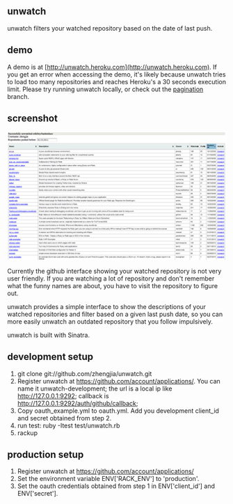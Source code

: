 unwatch
-------
unwatch filters your watched repository based on the date of last push.

demo
----
A demo is at [http://unwatch.heroku.com](http://unwatch.heroku.com). If you get an error when accessing the demo, it's likely because unwatch tries to load too many repositories and reaches Heroku's a 30 seconds execution limit. Please try running unwatch locally, or check out the [pagination](https://github.com/zhengjia/unwatch/tree/pagination) branch.

screenshot
----------
![unwatch](https://github.com/zhengjia/unwatch/raw/master/screenshot/screenshot1.png "unwatch")

Currently the github interface showing your watched repository is not very user friendly. If you are watching a lot of repository and don't remember what the funny names are about, you have to visit the repository to figure out.

unwatch provides a simple interface to show the descriptions of your watched repositories and filter based on a given last push date, so you can more easily unwatch an outdated repository that you follow impulsively.

unwatch is built with Sinatra.

development setup
-----------------
1. git clone git://github.com/zhengjia/unwatch.git
2. Register unwatch at https://github.com/account/applications/. You can name it unwatch-development; the url is a local ip like http://127.0.0.1:9292; callback is http://127.0.0.1:9292/auth/github/callback;
3. Copy oauth_example.yml to oauth.yml. Add you development client_id and secret obtained from step 2.
4. run test: ruby -Itest test/unwatch.rb
5. rackup

production setup
----------------
1. Register unwatch at https://github.com/account/applications/
2. Set the environment variable ENV['RACK_ENV'] to 'production'. 
3. Set the oauth credentials obtained from step 1 in ENV['client_id'] and ENV['secret'].
